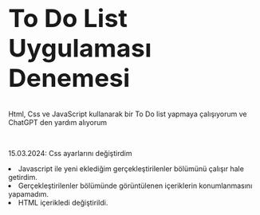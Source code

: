 <h1 style="font-size:50px">To Do List Uygulaması Denemesi</h1>
<p>Html, Css ve JavaScript kullanarak bir To Do list yapmaya çalışıyorum ve ChatGPT den yardım  alıyorum</p>
<br>
<p>15.03.2024: Css ayarlarını değiştirdim</p>
<li>Javascript ile yeni eklediğim gerçekleştirilenler bölümünü çalışır hale getirdim.</li>
<li>Gerçekleştirilenler bölümünde görüntülenen içeriklerin konumlanmasını yapamadım.</li>
<li>HTML içerikledi değiştirildi.</li>
<br>
<br>
